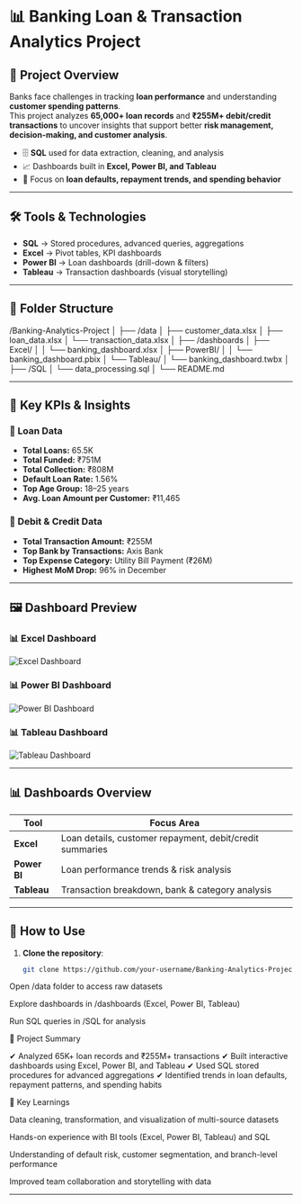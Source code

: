 # 📊 Banking Loan & Transaction Analytics Project

## 📌 Project Overview
Banks face challenges in tracking **loan performance** and understanding **customer spending patterns**.  
This project analyzes **65,000+ loan records** and **₹255M+ debit/credit transactions** to uncover insights that support better **risk management, decision-making, and customer analysis**.

- 🗄 **SQL** used for data extraction, cleaning, and analysis  
- 📈 Dashboards built in **Excel, Power BI, and Tableau**  
- 🎯 Focus on **loan defaults, repayment trends, and spending behavior**

---

## 🛠 Tools & Technologies
- **SQL** → Stored procedures, advanced queries, aggregations
- **Excel** → Pivot tables, KPI dashboards
- **Power BI** → Loan dashboards (drill-down & filters)
- **Tableau** → Transaction dashboards (visual storytelling)

---

## 📂 Folder Structure



/Banking-Analytics-Project
│
├── /data
│ ├── customer_data.xlsx
│ ├── loan_data.xlsx
│ └── transaction_data.xlsx
│
├── /dashboards
│ ├── Excel/
│ │ └── banking_dashboard.xlsx
│ ├── PowerBI/
│ │ └── banking_dashboard.pbix
│ └── Tableau/
│ └── banking_dashboard.twbx
│
├── /SQL
│ └── data_processing.sql
│
└── README.md


---

## 📑 Key KPIs & Insights

### 🔹 Loan Data
- **Total Loans:** 65.5K  
- **Total Funded:** ₹751M  
- **Total Collection:** ₹808M  
- **Default Loan Rate:** 1.56%  
- **Top Age Group:** 18–25 years  
- **Avg. Loan Amount per Customer:** ₹11,465  

### 🔹 Debit & Credit Data
- **Total Transaction Amount:** ₹255M  
- **Top Bank by Transactions:** Axis Bank  
- **Top Expense Category:** Utility Bill Payment (₹26M)  
- **Highest MoM Drop:** 96% in December  

---

## 🖼️ Dashboard Preview

### 📊 Excel Dashboard  
![Excel Dashboard](Banking_Loan_Excel_dashboard.jpg)  

### 📊 Power BI Dashboard  
![Power BI Dashboard](dashboard%20images/powerbi_dashboard.JPG)  

### 📊 Tableau Dashboard  
![Tableau Dashboard](dashboard%20images/tableau_dashboard.JPG)  




---

## 📊 Dashboards Overview

| Tool     | Focus Area                                      |
|----------|--------------------------------------------------|
| **Excel**    | Loan details, customer repayment, debit/credit summaries |
| **Power BI** | Loan performance trends & risk analysis      |
| **Tableau**  | Transaction breakdown, bank & category analysis |

---

## 🚀 How to Use

1. **Clone the repository**:
   ```bash
   git clone https://github.com/your-username/Banking-Analytics-Project.git


Open /data folder to access raw datasets

Explore dashboards in /dashboards (Excel, Power BI, Tableau)

Run SQL queries in /SQL for analysis

📌 Project Summary

✔ Analyzed 65K+ loan records and ₹255M+ transactions
✔ Built interactive dashboards using Excel, Power BI, and Tableau
✔ Used SQL stored procedures for advanced aggregations
✔ Identified trends in loan defaults, repayment patterns, and spending habits

🎯 Key Learnings

Data cleaning, transformation, and visualization of multi-source datasets

Hands-on experience with BI tools (Excel, Power BI, Tableau) and SQL

Understanding of default risk, customer segmentation, and branch-level performance

Improved team collaboration and storytelling with data


---

